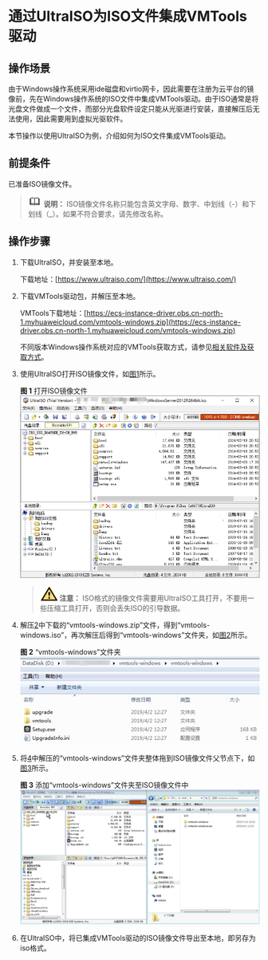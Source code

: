 # 通过UltraISO为ISO文件集成VMTools驱动<a name="ZH-CN_TOPIC_0146474781"></a>

## 操作场景<a name="section141931614194617"></a>

由于Windows操作系统采用ide磁盘和virtio网卡，因此需要在注册为云平台的镜像前，先在Windows操作系统的ISO文件中集成VMTools驱动。由于ISO通常是将光盘文件做成一个文件，而部分光盘软件设定只能从光驱进行安装，直接解压后无法使用，因此需要用到虚拟光驱软件。

本节操作以使用UltraISO为例，介绍如何为ISO文件集成VMTools驱动。

## 前提条件<a name="section1046210389526"></a>

已准备ISO镜像文件。

>![](public_sys-resources/icon-note.gif) **说明：** 
>ISO镜像文件名称只能包含英文字母、数字、中划线（-）和下划线（\_）。如果不符合要求，请先修改名称。

## 操作步骤<a name="section1256835118464"></a>

1.  下载UltraISO，并安装至本地。

    下载地址：[https://www.ultraiso.com/](https://www.ultraiso.com/)

2.  <a name="li7344112816270"></a>下载VMTools驱动包，并解压至本地。

    VMTools下载地址：[https://ecs-instance-driver.obs.cn-north-1.myhuaweicloud.com/vmtools-windows.zip](https://ecs-instance-driver.obs.cn-north-1.myhuaweicloud.com/vmtools-windows.zip)

    不同版本Windows操作系统对应的VMTools获取方式，请参见[相关软件及获取方式](相关软件及获取方式.md)。

3.  使用UltraISO打开ISO镜像文件，如[图1](#fig1383516241387)所示。

    **图 1**  打开ISO镜像文件<a name="fig1383516241387"></a>  
    ![](figures/打开ISO镜像文件.png "打开ISO镜像文件")

    >![](public_sys-resources/icon-caution.gif) **注意：** 
    >ISO格式的镜像文件需要用UltraISO工具打开，不要用一些压缩工具打开，否则会丢失ISO的引导数据。

4.  <a name="li159314251271"></a>解压[2](#li7344112816270)中下载的“vmtools-windows.zip”文件，得到“vmtools-windows.iso”，再次解压后得到“vmtools-windows”文件夹，如[图2](#fig0525164633115)所示。

    **图 2**  “vmtools-windows”文件夹<a name="fig0525164633115"></a>  
    ![](figures/vmtools-windows-文件夹.png "vmtools-windows-文件夹")

5.  将[4](#li159314251271)中解压的“vmtools-windows”文件夹整体拖到ISO镜像文件父节点下，如[图3](#fig121761398353)所示。

    **图 3**  添加“vmtools-windows”文件夹至ISO镜像文件中<a name="fig121761398353"></a>  
    ![](figures/添加-vmtools-windows-文件夹至ISO镜像文件中.gif "添加-vmtools-windows-文件夹至ISO镜像文件中")

6.  在UltraISO中，将已集成VMTools驱动的ISO镜像文件导出至本地，即另存为iso格式。

